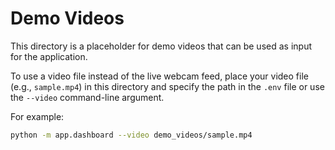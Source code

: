 # Demo Videos

This directory is a placeholder for demo videos that can be used as input for the application.

To use a video file instead of the live webcam feed, place your video file (e.g., `sample.mp4`) in this directory and specify the path in the `.env` file or use the `--video` command-line argument.

For example:

```bash
python -m app.dashboard --video demo_videos/sample.mp4
```
